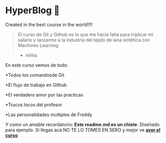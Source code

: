 # HyperBlog 💚
Created in the best course in the world!!!!

> El curso de Git y Github es lo que me hacia falta para triplicar mi salario y lanzarme a la industria del tejido de lana sintética con Machines Learning

>- niñita

En este curso vemos de todo:<p>
*Todos los comandosde Git<p>
*El flujo de trabajo en Github<p>
*El verdadero amor por las practicas<p>
*Trucos locos del profesor<p>
*Las personalidades multiples de Freddy

Y como un amable recordatorio: **Este readme.md es un chiste**. Diseñado para ejemplo. Si llegas acá NO TE LO TOMES EN SERO y mejor ve [**aver el curso**](https://platzi.com/new-home/clases/1557-git-github/19977-readmemd-es-una-excelente-practica)
